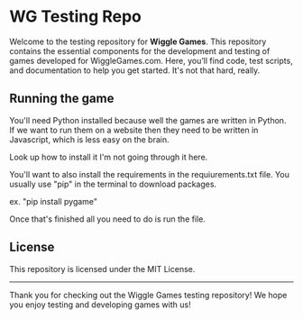 # WG Testing Repo


Welcome to the testing repository for **Wiggle Games**. This repository contains the essential components for the development and testing of games developed for WiggleGames.com. Here, you’ll find code, test scripts, and documentation to help you get started. It's not that hard, really.

## Running the game

You'll need Python installed because well the games are written in Python. If we want to run them on a website then they need to be written in Javascript, which is less easy on the brain.

Look up how to install it I'm not going through it here.

You'll want to also install the requirements in the requiurements.txt file. You usually use "pip" in the terminal to download packages.

ex.
"pip install pygame"

Once that's finished all you need to do is run the file.

## License

This repository is licensed under the MIT License.

---

Thank you for checking out the Wiggle Games testing repository! We hope you enjoy testing and developing games with us!

